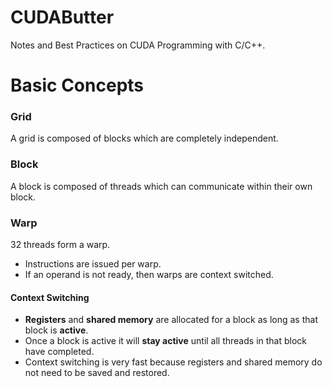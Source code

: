 # CUDAButter
Notes and Best Practices on CUDA Programming with C/C++.

# Basic Concepts

### Grid
A grid is composed of blocks which are completely independent.

### Block
A block is composed of threads which can communicate within their own block.

### Warp
32 threads form a warp.
*   Instructions are issued per warp.
*   If an operand is not ready, then warps are context switched.

#### Context Switching
* **Registers** and **shared memory** are allocated for a block as long as that block is **active**.
*   Once a block is active it will **stay active** until all threads in that block have completed.
*   Context switching is very fast because registers and shared memory do not need to be saved and restored.
